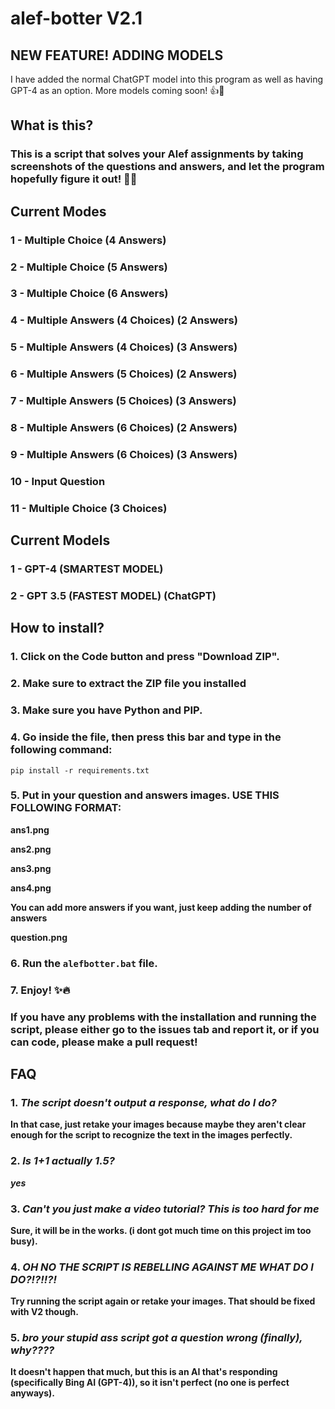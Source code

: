 
# alef-botter V2.1


## NEW FEATURE! ADDING MODELS
I have added the normal ChatGPT model into this program as well as having GPT-4 as an option. More models coming soon! 👍🤖



## What is this?
### This is a script that solves your Alef assignments by taking screenshots of the questions and answers, and let the program hopefully figure it out! 🤖📖




## Current Modes
### 1 - Multiple Choice (4 Answers)
### 2 - Multiple Choice (5 Answers)
### 3 - Multiple Choice (6 Answers)
### 4 - Multiple Answers (4 Choices) (2 Answers)
### 5 - Multiple Answers (4 Choices) (3 Answers)
### 6 - Multiple Answers (5 Choices) (2 Answers)
### 7 - Multiple Answers (5 Choices) (3 Answers)
### 8 - Multiple Answers (6 Choices) (2 Answers)
### 9 - Multiple Answers (6 Choices) (3 Answers)
### 10 - Input Question
### 11 - Multiple Choice (3 Choices)


## Current Models
### 1 - GPT-4 (SMARTEST MODEL)
### 2 - GPT 3.5 (FASTEST MODEL) (ChatGPT)


## How to install?
### 1. Click on the Code button and press "Download ZIP".
### 2. Make sure to extract the ZIP file you installed
### 3. Make sure you have Python and PIP.
### 4. Go inside the file, then press this bar and type in the following command:
```
pip install -r requirements.txt
```

### 5. Put in your question and answers images. USE THIS FOLLOWING FORMAT:
**ans1.png**

**ans2.png**

**ans3.png**

**ans4.png**

**You can add more answers if you want, just keep adding the number of answers**


**question.png**


### 6. Run the `alefbotter.bat` file.
### 7. Enjoy! ✨🔥
### If you have any problems with the installation and running the script, please either go to the issues tab and report it, or if you can code, please make a pull request!



## FAQ

### 1. *The script doesn't output a response, what do I do?*
**In that case, just retake your images because maybe they aren't clear enough for the script to recognize the text in the images perfectly.**

### 2. *Is 1+1 actually 1.5?*
***yes***

### 3. *Can't you just make a video tutorial? This is too hard for me*
**Sure, it will be in the works. (i dont got much time on this project im too busy).**

### 4. *OH NO THE SCRIPT IS REBELLING AGAINST ME WHAT DO I DO?!?!!?!*
**Try running the script again or retake your images. That should be fixed with V2 though.**

### 5. *bro your stupid ass script got a question wrong (finally), why????*
**It doesn't happen that much, but this is an AI that's responding (specifically Bing AI (GPT-4)), so it isn't perfect (no one is perfect anyways).**

